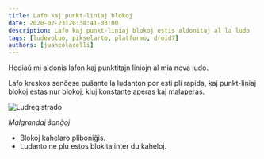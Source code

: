```yaml
---
title: Lafo kaj punkt-liniaj blokoj
date: 2020-02-23T20:38:41-03:00
description: Lafo kaj punkt-liniaj blokoj estis aldonitaj al la ludo
tags: [ludevoluo, pikselarto, platformo, droid7]
authors: [juancolacelli]
---
```


Hodiaŭ mi aldonis lafon kaj punktitajn liniojn al mia nova ludo.

Lafo kreskos senĉese puŝante la ludanton por esti pli rapida, kaj punkt-liniaj blokoj estas nur blokoj, kiuj konstante aperas kaj malaperas.

![Ludregistrado](recording.gif)

*Malgrandaj ŝanĝoj*
- Blokoj kahelaro pliboniĝis.
- Ludanto ne plu estos blokita inter du kaheloj.
